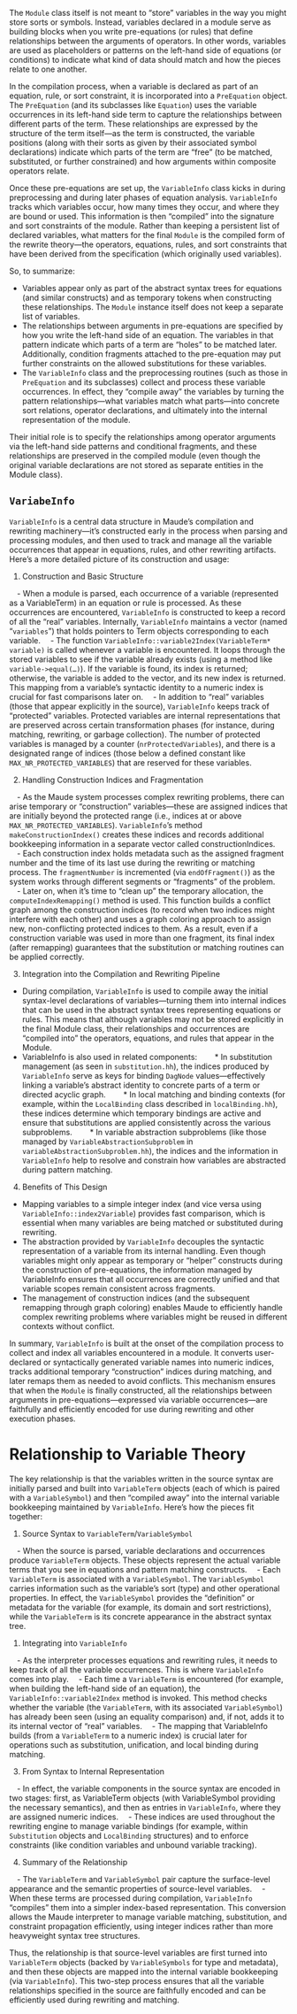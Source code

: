 The `Module` class itself is not meant to “store” variables in the way you might store sorts or symbols. Instead, variables declared in a module serve as building blocks when you write pre-equations (or rules) that define relationships between the arguments of operators. In other words, variables are used as placeholders or patterns on the left-hand side of equations (or conditions) to indicate what kind of data should match and how the pieces relate to one another.

In the compilation process, when a variable is declared as part of an equation, rule, or sort constraint, it is incorporated into a `PreEquation` object. The `PreEquation` (and its subclasses like `Equation`) uses the variable occurrences in its left-hand side term to capture the relationships between different parts of the term. These relationships are expressed by the structure of the term itself—as the term is constructed, the variable positions (along with their sorts as given by their associated symbol declarations) indicate which parts of the term are “free” (to be matched, substituted, or further constrained) and how arguments within composite operators relate.

Once these pre-equations are set up, the `VariableInfo` class kicks in during preprocessing and during later phases of equation analysis. `VariableInfo` tracks which variables occur, how many times they occur, and where they are bound or used. This information is then “compiled” into the signature and sort constraints of the module. Rather than keeping a persistent list of declared variables, what matters for the final `Module` is the compiled form of the rewrite theory—the operators, equations, rules, and sort constraints that have been derived from the specification (which originally used variables).

So, to summarize:

- Variables appear only as part of the abstract syntax trees for equations (and similar constructs) and as temporary tokens when constructing these relationships. The `Module` instance itself does not keep a separate list of variables.
- The relationships between arguments in pre-equations are specified by how you write the left-hand side of an equation. The variables in that pattern indicate which parts of a term are “holes” to be matched later. Additionally, condition fragments attached to the pre-equation may put further constraints on the allowed substitutions for these variables.
- The `VariableInfo` class and the preprocessing routines (such as those in `PreEquation` and its subclasses) collect and process these variable occurrences. In effect, they “compile away” the variables by turning the pattern relationships—what variables match what parts—into concrete sort relations, operator declarations, and ultimately into the internal representation of the module.

Their initial role is to specify the relationships among operator arguments via the left-hand side patterns and conditional fragments, and these relationships are preserved in the compiled module (even though the original variable declarations are not stored as separate entities in the Module class).

## `VariabeInfo`

`VariableInfo` is a central data structure in Maude’s compilation and rewriting machinery—it’s constructed early in the process when parsing and processing modules, and then used to track and manage all the variable occurrences that appear in equations, rules, and other rewriting artifacts. Here’s a more detailed picture of its construction and usage:

1. Construction and Basic Structure

 - When a module is parsed, each occurrence of a variable (represented as a VariableTerm) in an equation or rule is processed. As these occurrences are encountered, `VariableInfo` is constructed to keep a record of all the “real” variables. Internally, `VariableInfo` maintains a vector (named “`variables`”) that holds pointers to Term objects corresponding to each variable.
 - The function `VariableInfo::variable2Index(VariableTerm* variable)` is called whenever a variable is encountered. It loops through the stored variables to see if the variable already exists (using a method like `variable->equal(…)`). If the variable is found, its index is returned; otherwise, the variable is added to the vector, and its new index is returned. This mapping from a variable’s syntactic identity to a numeric index is crucial for fast comparisons later on.
 - In addition to “real” variables (those that appear explicitly in the source), `VariableInfo` keeps track of “protected” variables. Protected variables are internal representations that are preserved across certain transformation phases (for instance, during matching, rewriting, or garbage collection). The number of protected variables is managed by a counter (`nrProtectedVariables`), and there is a designated range of indices (those below a defined constant like `MAX_NR_PROTECTED_VARIABLES`) that are reserved for these variables.

2. Handling Construction Indices and Fragmentation

 - As the Maude system processes complex rewriting problems, there can arise temporary or “construction” variables—these are assigned indices that are initially beyond the protected range (i.e., indices at or above `MAX_NR_PROTECTED_VARIABLES`). `VariableInfo`’s method `makeConstructionIndex()` creates these indices and records additional bookkeeping information in a separate vector called constructionIndices.
 - Each construction index holds metadata such as the assigned fragment number and the time of its last use during the rewriting or matching process. The `fragmentNumber` is incremented (via `endOfFragment()`) as the system works through different segments or “fragments” of the problem.
 - Later on, when it’s time to “clean up” the temporary allocation, the `computeIndexRemapping()` method is used. This function builds a conflict graph among the construction indices (to record when two indices might interfere with each other) and uses a graph coloring approach to assign new, non-conflicting protected indices to them. As a result, even if a construction variable was used in more than one fragment, its final index (after remapping) guarantees that the substitution or matching routines can be applied correctly.

3. Integration into the Compilation and Rewriting Pipeline

- During compilation, `VariableInfo` is used to compile away the initial syntax-level declarations of variables—turning them into internal indices that can be used in the abstract syntax trees representing equations or rules. This means that although variables may not be stored explicitly in the final Module class, their relationships and occurrences are “compiled into” the operators, equations, and rules that appear in the Module.
- VariableInfo is also used in related components:
  * In substitution management (as seen in `substitution.hh`), the indices produced by `VariableInfo` serve as keys for binding `DagNode` values—effectively linking a variable’s abstract identity to concrete parts of a term or directed acyclic graph.
  * In local matching and binding contexts (for example, within the `LocalBinding` class described in `localBinding.hh`), these indices determine which temporary bindings are active and ensure that substitutions are applied consistently across the various subproblems.
  * In variable abstraction subproblems (like those managed by `VariableAbstractionSubproblem` in `variableAbstractionSubproblem.hh`), the indices and the information in `VariableInfo` help to resolve and constrain how variables are abstracted during pattern matching.

4. Benefits of This Design

- Mapping variables to a simple integer index (and vice versa using `VariableInfo::index2Variable`) provides fast comparison, which is essential when many variables are being matched or substituted during rewriting.
- The abstraction provided by `VariableInfo` decouples the syntactic representation of a variable from its internal handling. Even though variables might only appear as temporary or “helper” constructs during the construction of pre-equations, the information managed by VariableInfo ensures that all occurrences are correctly unified and that variable scopes remain consistent across fragments.
- The management of construction indices (and the subsequent remapping through graph coloring) enables Maude to efficiently handle complex rewriting problems where variables might be reused in different contexts without conflict.

In summary, `VariableInfo` is built at the onset of the compilation process to collect and index all variables encountered in a module. It converts user-declared or syntactically generated variable names into numeric indices, tracks additional temporary “construction” indices during matching, and later remaps them as needed to avoid conflicts. This mechanism ensures that when the `Module` is finally constructed, all the relationships between arguments in pre-equations—expressed via variable occurrences—are faithfully and efficiently encoded for use during rewriting and other execution phases.

# Relationship to Variable Theory

The key relationship is that the variables written in the source syntax are initially parsed and built into `VariableTerm` objects (each of which is paired with a `VariableSymbol`) and then “compiled away” into the internal variable bookkeeping maintained by `VariableInfo`. Here’s how the pieces fit together:

1. Source Syntax to `VariableTerm`/`VariableSymbol`

 - When the source is parsed, variable declarations and occurrences produce `VariableTerm` objects. These objects represent the actual variable terms that you see in equations and pattern matching constructs.
 - Each `VariableTerm` is associated with a `VariableSymbol`. The `VariableSymbol` carries information such as the variable’s sort (type) and other operational properties. In effect, the `VariableSymbol` provides the “definition” or metadata for the variable (for example, its domain and sort restrictions), while the `VariableTerm` is its concrete appearance in the abstract syntax tree.

1. Integrating into `VariableInfo`

 - As the interpreter processes equations and rewriting rules, it needs to keep track of all the variable occurrences. This is where `VariableInfo` comes into play.
 - Each time a `VariableTerm` is encountered (for example, when building the left-hand side of an equation), the `VariableInfo::variable2Index` method is invoked. This method checks whether the variable (the `VariableTerm`, with its associated `VariableSymbol`) has already been seen (using an equality comparison) and, if not, adds it to its internal vector of “real” variables.
 - The mapping that VariableInfo builds (from a `VariableTerm` to a numeric index) is crucial later for operations such as substitution, unification, and local binding during matching.

3. From Syntax to Internal Representation

 - In effect, the variable components in the source syntax are encoded in two stages: first, as VariableTerm objects (with VariableSymbol providing the necessary semantics), and then as entries in `VariableInfo`, where they are assigned numeric indices.
 - These indices are used throughout the rewriting engine to manage variable bindings (for example, within `Substitution` objects and `LocalBinding` structures) and to enforce constraints (like condition variables and unbound variable tracking).

4. Summary of the Relationship

 - The `VariableTerm` and `VariableSymbol` pair capture the surface-level appearance and the semantic properties of source-level variables.
 - When these terms are processed during compilation, `VariableInfo` “compiles” them into a simpler index-based representation. This conversion allows the Maude interpreter to manage variable matching, substitution, and constraint propagation efficiently, using integer indices rather than more heavyweight syntax tree structures.

Thus, the relationship is that source-level variables are first turned into `VariableTerm` objects (backed by `VariableSymbols` for type and metadata), and then these objects are mapped into the internal variable bookkeeping (via `VariableInfo`). This two-step process ensures that all the variable relationships specified in the source are faithfully encoded and can be efficiently used during rewriting and matching.
